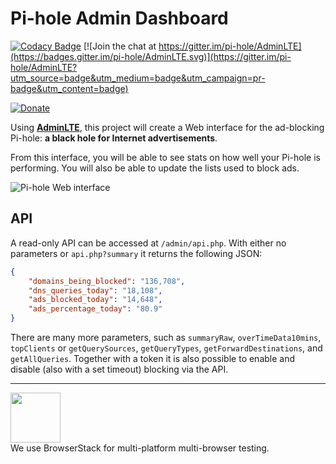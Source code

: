 Pi-hole Admin Dashboard
============
[![Codacy Badge](https://api.codacy.com/project/badge/Grade/938b4d9e61b7487da77cf63ba05c683d)](https://www.codacy.com/app/Pi-hole/AdminLTE?utm_source=github.com&utm_medium=referral&utm_content=pi-hole/AdminLTE&utm_campaign=badger)
[![Join the chat at https://gitter.im/pi-hole/AdminLTE](https://badges.gitter.im/pi-hole/AdminLTE.svg)](https://gitter.im/pi-hole/AdminLTE?utm_source=badge&utm_medium=badge&utm_campaign=pr-badge&utm_content=badge)

[![Donate](https://www.paypalobjects.com/en_US/i/btn/btn_donateCC_LG.gif "AdminLTE Presentation")](https://www.paypal.com/cgi-bin/webscr?cmd=_s-xclick&hosted_button_id=3J2L3Z4DHW9UY "Donate")

Using **[AdminLTE](https://almsaeedstudio.com)**, this project will create a Web interface for the ad-blocking Pi-hole: **a black hole for Internet advertisements**.

From this interface, you will be able to see stats on how well your Pi-hole is performing.  You will also be able to update the lists used to block ads.

![Pi-hole Web interface](http://i.imgur.com/EgGZXbT.png)

## API
A read-only API can be accessed at `/admin/api.php`. With either no parameters or `api.php?summary` it returns the following JSON:
```JSON
{
	"domains_being_blocked": "136,708",
	"dns_queries_today": "18,108",
	"ads_blocked_today": "14,648",
	"ads_percentage_today": "80.9"
}
```

There are many more parameters, such as `summaryRaw`, `overTimeData10mins`, ` topClients` or `getQuerySources`, `getQueryTypes`, `getForwardDestinations`, and `getAllQueries`.
Together with a token it is also possible to enable and disable (also with a set timeout) blocking via the API.

<hr>
<img src="https://assets.pi-hole.net/static/BStackLogo.png" height="80"><br>
We use BrowserStack for multi-platform multi-browser testing.
